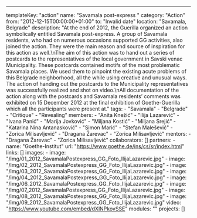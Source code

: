 ---
  templateKey: "action"
  name: "Savamala post-express "
  category: "Action"
  from: "2012-12-15T00:00:00+01:00"
  to: "Invalid date"
  location: "Savamala, Belgrade"
  description: "At the end of 2012, the Guerilla organized an action symbolically entitled Savamala post-express. A group of Savamala residents, who had on numerous occasions supported GG activities, also joined the action. They were the main reason and source of inspiration for this action as well.\nThe aim of this action was to hand out a series of postcards to the representatives of the local government in Savski venac Municipality. These postcards contained motifs of the most problematic Savamala places. We used them to pinpoint the existing acute problems of this Belgrade neighborhood, all the while using creative and unusual ways. The action of handing out the postcards to the Municipality representatives was successfully realized and shot on video.\nAll documentation of the action along with the postcards and Savamala residents’ comments was exhibited on 15 December 2012 at the final exhibition of Goethe-Guerilla which all the participants were present at."
  tags: 
    - "Savamala"
    - "Belgrade"
    - "Critique"
    - "Revealing"
  members: 
    - "Anita Knežić"
    - "Ilija Lazarević"
    - "Ivana Panić"
    - "Marija Jovković"
    - "Miljana Kostić"
    - "Miljana Srejić"
    - "Katarina Nina Antanasković"
    - "Simon Marić"
    - "Stefan Malešević"
    - "Zorica Milisavljević"
    - "Dragana Žarevac"
    - "Zorica Milisavljević"
  mentors: 
    - "Dragana Žarevac"
    - "Zorica Milisavljević"
  collaborators: []
  partners: 
    - 
      name: "Goethe-Institut"
      url: "https://www.goethe.de/ins/cs/sr/index.html"
  links: []
  images: 
    - 
      image: "/img/01_2012_SavamalaPostexpress_GG_Foto_IlijaLazarevic.jpg"
    - 
      image: "/img/02_2012_SavamalaPostexpress_GG_Foto_IlijaLazarevic.jpg"
    - 
      image: "/img/03_2012_SavamalaPostexpress_GG_Foto_IlijaLazarevic.jpg"
    - 
      image: "/img/04_2012_SavamalaPostexpress_GG_Foto_IlijaLazarevic.jpg"
    - 
      image: "/img/06_2012_SavamalaPostexpress_GG_Foto_IlijaLazarevic.jpg"
    - 
      image: "/img/07_2012_SavamalaPostexpress_GG_Foto_IlijaLazarevic.jpg"
    - 
      image: "/img/08_2012_SavamalaPostexpress_GG_Foto_IlijaLazarevic.jpg"
    - 
      image: "/img/09_2012_SavamalaPostexpress_GG_Foto_IlijaLazarevic.jpg"
  video: "https://www.youtube.com/embed/dXlNPkovSSE"
  modules: ""
  projects: []
